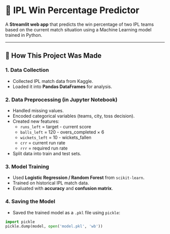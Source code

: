 # 🏏 IPL Win Percentage Predictor

A **Streamlit web app** that predicts the win percentage of two IPL teams based on the current match situation using a Machine Learning model trained in Python.

---

## 📖 How This Project Was Made

### **1. Data Collection**
- Collected IPL match data from Kaggle.
- Loaded it into **Pandas DataFrames** for analysis.

### **2. Data Preprocessing (in Jupyter Notebook)**
- Handled missing values.
- Encoded categorical variables (teams, city, toss decision).
- Created new features:
  - `runs_left` = target - current score
  - `balls_left` = 120 - overs_completed × 6
  - `wickets_left` = 10 - wickets_fallen
  - `crr` = current run rate
  - `rrr` = required run rate
- Split data into train and test sets.

### **3. Model Training**
- Used **Logistic Regression / Random Forest** from `scikit-learn`.
- Trained on historical IPL match data.
- Evaluated with **accuracy** and **confusion matrix**.

### **4. Saving the Model**
- Saved the trained model as a `.pkl` file using `pickle`:
```python
import pickle
pickle.dump(model, open('model.pkl', 'wb'))

